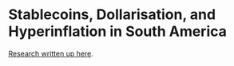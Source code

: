 # Stablecoins, Dollarisation, and Hyperinflation in South America
[Research written up here](https://docs.google.com/document/d/1W-ay0gDWxVMK2iSuveeBcYVoeaQs94p7lvIn4eRA7kU/edit?usp=sharing).
